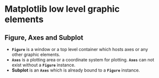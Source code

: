 # Matplotlib low level graphic elements

## Figure, Axes and Subplot

* **`Figure`** is a window or a top level container which hosts axes or any other graphic elements.
* **`Axes`** is a plotting area or a coordinate system for plotting. **`Axes`** can not exist without a **`Figure`** instance.
* **Subplot** is an **`Axes`** which is already bound to a **`Figure`** instance.